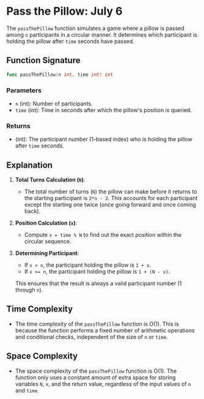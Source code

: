 # Pass the Pillow: July 6

The `passThePillow` function simulates a game where a pillow is passed among `n` participants in a circular manner. It determines which participant is holding the pillow after `time` seconds have passed.

## Function Signature

```go
func passThePillow(n int, time int) int
```

### Parameters

- `n` (int): Number of participants.
- `time` (int): Time in seconds after which the pillow's position is queried.

### Returns

- (int): The participant number (1-based index) who is holding the pillow after `time` seconds.

## Explanation

1. **Total Turns Calculation (`N`)**:
   - The total number of turns (`N`) the pillow can make before it returns to the starting participant is `2*n - 2`. This accounts for each participant except the starting one twice (once going forward and once coming back).

2. **Position Calculation (`x`)**:
   - Compute `x = time % N` to find out the exact position within the circular sequence.

3. **Determining Participant**:
   - If `x < n`, the participant holding the pillow is `1 + x`.
   - If `x >= n`, the participant holding the pillow is `1 + (N - x)`.

   This ensures that the result is always a valid participant number (1 through `n`).

## Time Complexity

- The time complexity of the `passThePillow` function is O(1). This is because the function performs a fixed number of arithmetic operations and conditional checks, independent of the size of `n` or `time`.

## Space Complexity

- The space complexity of the `passThePillow` function is O(1). The function only uses a constant amount of extra space for storing variables `N`, `x`, and the return value, regardless of the input values of `n` and `time`.